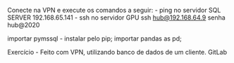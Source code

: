 Conecte na VPN e execute os comandos a seguir:
    - ping no servidor SQL SERVER 192.168.65.141
    - ssh no servidor GPU ssh hub@192.168.64.9 senha hub@2020

importar pymssql - instalar pelo pip;
importar pandas as pd;


Exercício - Feito com VPN, utilizando banco de dados de um cliente. GitLab